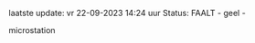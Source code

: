 laatste update: 
vr 22-09-2023 14:24   uur 
Status: FAALT - geel - 
<div class="service Y">microstation</div>